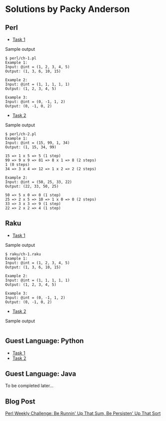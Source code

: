 # Solutions by Packy Anderson

## Perl

* [Task 1](perl/ch-1.pl)

Sample output
```
$ perl/ch-1.pl
Example 1:
Input: @int = (1, 2, 3, 4, 5)
Output: (1, 3, 6, 10, 15)

Example 2:
Input: @int = (1, 1, 1, 1, 1)
Output: (1, 2, 3, 4, 5)

Example 3:
Input: @int = (0, -1, 1, 2)
Output: (0, -1, 0, 2)
```

* [Task 2](perl/ch-2.pl)

Sample output
```
$ perl/ch-2.pl
Example 1:
Input: @int = (15, 99, 1, 34)
Output: (1, 15, 34, 99)

15 => 1 x 5 => 5 (1 step)
99 => 9 x 9 => 81 => 8 x 1 => 8 (2 steps)
1 (0 steps)
34 => 3 x 4 => 12 => 1 x 2 => 2 (2 steps)

Example 2:
Input: @int = (50, 25, 33, 22)
Output: (22, 33, 50, 25)

50 => 5 x 0 => 0 (1 step)
25 => 2 x 5 => 10 => 1 x 0 => 0 (2 steps)
33 => 3 x 3 => 9 (1 step)
22 => 2 x 2 => 4 (1 step)
```

## Raku

* [Task 1](raku/ch-1.raku)

Sample output
```
$ raku/ch-1.raku
Example 1:
Input: @int = (1, 2, 3, 4, 5)
Output: (1, 3, 6, 10, 15)

Example 2:
Input: @int = (1, 1, 1, 1, 1)
Output: (1, 2, 3, 4, 5)

Example 3:
Input: @int = (0, -1, 1, 2)
Output: (0, -1, 0, 2)
```

* [Task 2](raku/ch-2.raku)

Sample output
```
```

## Guest Language: Python
* [Task 1](python/ch-1.py)
* [Task 2](python/ch-2.py)

## Guest Language: Java

To be completed later...

## Blog Post

[Perl Weekly Challenge: Be Runnin' Up That Sum, Be Persisten' Up That Sort](https://packy.dardan.com/2023/10/09/be-runnin-up-that-sum-be-persisten-up-that-sort/)
